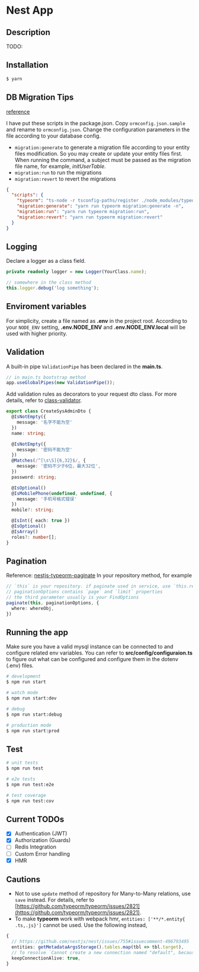 # Nest App

## Description

TODO:

## Installation

```bash
$ yarn
```

## DB Migration Tips
[reference](https://github.com/nestjs/typeorm/issues/33#issuecomment-469426238)

I have put these scripts in the package.json. Copy `ormconfig.json.sample` and rename to `ormconfig.json`. Change the configuration parameters in the file according to your database config.

+ `migration:generate` to generate a migration file according to your entity files modification. So you may create or update your entity files first. When running the command, a subject must be passed as the migration file name, for example, *initUserTable*.
+ `migration:run` to run the migrations
+ `migration:revert` to revert the migrations
```json
{
  "scripts": {
    "typeorm": "ts-node -r tsconfig-paths/register ./node_modules/typeorm/cli.js",
    "migration:generate": "yarn run typeorm migration:generate -n",
    "migration:run": "yarn run typeorm migration:run",
    "migration:revert": "yarn run typeorm migration:revert"
  }
}
```

## Logging
Declare a logger as a class field.
```ts
private readonly logger = new Logger(YourClass.name);

// somewhere in the class method
this.logger.debug('log something');
```

## Enviroment variables
For simplicity, create a file named as **.env** in the project root.
According to your `NODE_ENV` setting, **.env.NODE_ENV** and **.env.NODE_ENV.local** will be used with higher priority.

## Validation
A built-in pipe `ValidationPipe` has been declared in the **main.ts**.
```ts
// in main.ts bootstrap method
app.useGlobalPipes(new ValidationPipe());
```
Add validation rules as decorators to your request dto class. For more details, refer to [class-validator](https://github.com/typestack/class-validator#validation-decorators).

```ts
export class CreateSysAdminDto {
  @IsNotEmpty({
    message: '名字不能为空'
  })
  name: string;

  @IsNotEmpty({
    message: '密码不能为空'
  })
  @Matches(/^[\s\S]{6,32}$/, {
    message: '密码不少于6位，最大32位',
  })
  password: string;

  @IsOptional()
  @IsMobilePhone(undefined, undefined, {
    message: '手机号格式错误'
  })
  mobile?: string;

  @IsInt({ each: true })
  @IsOptional()
  @IsArray()
  roles?: number[];
}
```

## Pagination
Reference: [nestjs-typeorm-paginate](https://github.com/nestjsx/nestjs-typeorm-paginate)
In your repository method, for example
```ts
// `this` is your repository. if paginate used in service, use `this.repositoryName`
// paginationOptions contains `page` and `limit` properties
// the third parameter usually is your FindOptions
paginate(this, paginationOptions, {
  where: whereObj,
})
```

## Running the app
Make sure you have a valid mysql instance can be connected to and configure related env variables. You can refer to **src/config/configuraion.ts** to figure out what can be configured and configure them in the dotenv (.env) files.
```bash
# development
$ npm run start

# watch mode
$ npm run start:dev

# debug
$ npm run start:debug

# production mode
$ npm run start:prod
```

## Test

```bash
# unit tests
$ npm run test

# e2e tests
$ npm run test:e2e

# test coverage
$ npm run test:cov
```

## Current TODOs
- [x] Authentication (JWT)
- [x] Authorization (Guards)
- [ ] Redis Integration
- [ ] Custom Error handling
- [x] HMR

## Cautions

+ Not to use `update` method of repository for Many-to-Many relations, use `save` instead. For details, refer to [https://github.com/typeorm/typeorm/issues/2821](https://github.com/typeorm/typeorm/issues/2821).
+ To make **typeorm** work with webpack hmr, `entities: ['**/*.entity{ .ts,.js}']` cannot be used. Use the following instead,
```ts
{
  // https://github.com/nestjs/nest/issues/755#issuecomment-496793495
  entities: getMetadataArgsStorage().tables.map(tbl => tbl.target),
  // To resolve `Cannot create a new connection named "default", because connection with such name already exist and it now has an active connection session.`
  keepConnectionAlive: true, 
}
```